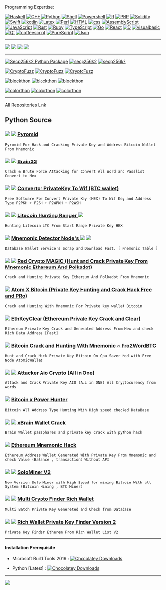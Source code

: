 Programming Expertise:

[![Haskell](https://img.shields.io/badge/-Haskell-000000?&logo=haskell&logoColor=magenta)](https://github.com/Pymmdrza)
[![C++](https://img.shields.io/badge/-C++-000000?&logo=c&logoColor=blue)](https://github.com/Pymmdrza)
[![Python](https://img.shields.io/badge/-Python-000000?&logo=Python&logoColor=yellow)](https://github.com/Pymmdrza)
[![Shell](https://img.shields.io/badge/-Shell-000?&logo=shell)](https://github.com/Pymmdrza)
[![Powershell](https://img.shields.io/badge/-Powershell-000?&logo=powershell)](https://github.com/Pymmdrza)
[![R](https://img.shields.io/badge/-R-000?&logo=R)](https://github.com/Pymmdrza)
[![PHP](https://img.shields.io/badge/-PHP-000?&logo=PHP)](https://github.com/Pymmdrza)
[![Solidity](https://img.shields.io/badge/-Solidity-000?&logo=Solidity)](https://github.com/Pymmdrza)
[![Swift](https://img.shields.io/badge/-Swift-000?&logo=swift)](https://github.com/Pymmdrza)
[![kotlin](https://img.shields.io/badge/-kotlin-000?&logo=kotlin)](https://github.com/Pymmdrza)
[![Latex](https://img.shields.io/badge/-Latex-000?&logo=latex)](https://github.com/Pymmdrza)
[![Perl](https://img.shields.io/badge/-Perl-000?&logo=perl)](https://github.com/Pymmdrza)
[![HTML](https://img.shields.io/badge/-HTML-000000?&logo=HTML5)](https://github.com/Pymmdrza)
[![css](https://img.shields.io/badge/-CSS-000000?&logo=css3&logoColor=yellow)](https://github.com/Pymmdrza)
[![AssemblyScript](https://img.shields.io/badge/-Assembly-000?&logo=assemblyscript)](https://github.com/Pymmdrza)
[![JavaScript](https://img.shields.io/badge/-JavaScript-000?&logo=JavaScript)](https://github.com/Pymmdrza)
[![Rust](https://img.shields.io/badge/-Rust-000000?&logo=Rust)](https://github.com/Pymmdrza)
[![Ruby](https://img.shields.io/badge/-Ruby-000000?&logo=Ruby&logoColor=red)](https://github.com/Pymmdrza)
[![TypeScript](https://img.shields.io/badge/-TypeScript-000?&logo=TypeScript)](https://github.com/Pymmdrza)
[![Go](https://img.shields.io/badge/-Go-000?&logo=Go)](https://github.com/Pymmdrza)
[![React](https://img.shields.io/badge/-React-000?&logo=react)](https://github.com/Pymmdrza)
[![D](https://img.shields.io/badge/-D-000?&logo=d)](https://github.com/Pymmdrza)
[![visualbasic](https://img.shields.io/badge/-VisualBasic-000?&logo=visualbasic)](https://github.com/Pymmdrza)
[![Qt](https://img.shields.io/badge/-Qt-000?&logo=qt)](https://github.com/Pymmdrza)
[![coffeescript](https://img.shields.io/badge/-CoffeeScript-000?&logo=coffeescript)](https://github.com/Pymmdrza)
[![PureScript](https://img.shields.io/badge/-PureScript-000?&logo=purescript)](https://github.com/Pymmdrza)
[![Json](https://img.shields.io/badge/-JSON-000?&logo=json)](https://github.com/Pymmdrza)

---

[![](https://img.shields.io/badge/%20Web%20Site-Mmdrza.Com-eb951b?style=plastic)](https://mmdrza.com) [![](https://img.shields.io/badge/Telegram-Channel-blue?style=plastic&logo=Telegram)](https://t.me/Cryptoixer) [![](https://img.shields.io/badge/Telegram_ID-%20Mr1Mmdrza-blue?style=plastic&logo=Telegram)](https://t.me/Mr1Mmdrza)
[![](https://komarev.com/ghpvc/?username=Pymmdrza&label=Profile%20views&color=E84D3D&style=plastic)](https://github.com/Pymmdrza)


---

[![Secp256k2 Python Package](https://img.shields.io/badge/Python_Package-SECP256k2-5bb656?logo=Python&logoColor=bababa&style=plastic)](https://secp256k2.readthedocs.io/en/latest/) [![secp256k2](https://img.shields.io/badge/pip%20install%20secp256k2-4a4a4a?style=plastic&logo=windows)](https://pypi.org/project/secp256k2/) [![secp256k2](https://img.shields.io/badge/pip3%20install%20secp256k2-4a4a4a?style=plastic&logo=linux&logoColor=yellow)](https://pypi.org/project/secp256k2/)

[![CryptoFuzz](https://img.shields.io/badge/Python_Package-cryptoFuzz-5bb656?logo=Python&logoColor=bababa&link=https://pymmdrza.github.io/cryptoFuzz&style=plastic)](https://cryptofuzz.readthedocs.io/en/latest/ 'CryptoFuzz') [![CryptoFuzz](https://img.shields.io/badge/pip%20install%20cryptofuzz-4a4a4a?style=plastic&logo=windows)](https://pypi.org/project/cryptofuzz) [![CryptoFuzz](https://img.shields.io/badge/pip3%20install%20cryptofuzz-grey?style=plastic&logo=linux)](https://cryptofuzz.readthedocs.io/en/latest/ 'CryptoFuzz')


[![blockthon](https://img.shields.io/badge/Python_Package-blockthon-5bb656?logo=Python&logoColor=bababa&style=plastic)](https://blockthon.github.io/Blockthon 'Blockthon Python Package') [![blockthon](https://img.shields.io/badge/pip%20install%20blockthon-4a4a4a?style=plastic&logo=windows)](https://pypi.org/project/blockthon) [![blockthon](https://img.shields.io/badge/pip3%20install%20blockthon-grey?style=plastic&logo=linux)](https://pypi.org/project/blockthon)


[![colorthon](https://img.shields.io/badge/Python_Package-colorthon-5bb656?logo=Python&logoColor=bababa&style=plastic)](https://colorthon.github.io/colorthon) [![colorthon](https://img.shields.io/badge/pip%20install%20colorthon-4a4a4a?style=plastic&link=https://pypi.org/project/colorthon/&logo=windows)](https://colorthon.github.io/colorthon) [![colorthon](https://img.shields.io/badge/pip3%20install%20colorthon-grey?style=plastic&logo=linux)](https://colorthon.github.io/colorthon)

---


All Repositories [Link](https://github.com/Pymmdrza?tab=repositories)

## Python Source


### ![](https://img.shields.io/badge/-FREE-red?style=plastic)  ![](https://img.shields.io/badge/Repo-New-yellow?style=plastic) [Pyromid](https://github.com/Pymmdrza/Pyromid 'Pyromid For Hack and Cracking Private Key and Address Bitcoin Wallet From Mnemonic')

`Pyromid For Hack and Cracking Private Key and Address Bitcoin Wallet From Mnemonic`


### ![](https://img.shields.io/badge/-FREE-red?style=plastic)  ![](https://img.shields.io/badge/Repo-New-yellow?style=plastic) [Brain33](https://github.com/Pymmdrza/Brain33 'Crack & Brute Force Attacking for Convert All Word and Passlist Convert to Hex')

`Crack & Brute Force Attacking for Convert All Word and Passlist Convert to Hex`


### ![](https://img.shields.io/badge/-FREE-red?style=plastic)  ![](https://img.shields.io/badge/Repo-New-yellow?style=plastic) [Convertor PrivateKey To Wif (BTC wallet)](https://github.com/Pymmdrza/CWF_Convertor-WIF 'Convertor PrivateKey To Wif (BTC wallet)')

`Free Software For Convert Private Key (HEX) To Wif Key and Address Type P2PKH + P2SH + P2WPKH + P2WSH`

### ![](https://img.shields.io/badge/-FREE-red?style=plastic)  ![](https://img.shields.io/badge/Repo-New-yellow?style=plastic) [Litecoin Hunting Ranger ](https://github.com/Pymmdrza/LiteHuntRanger 'Hunting Litecoin LTC From Start Range Private Key HEX') ![](https://img.shields.io/badge/-Update-blue?style=plastic)

`Hunting Litecoin LTC From Start Range Private Key HEX`

### ![](https://img.shields.io/badge/Repo-New-yellow?style=plastic) [Mnemonic Detector Node's ](https://github.com/Pymmdrza/MnemonicDetector 'Mnemonic Detector Scrap Mnemonic From All Node Wallet Service') ![](https://img.shields.io/badge/-Update-blue?style=plastic) ![](https://img.shields.io/badge/PRO-Version-red?style=plastic)

`Database Wallet Service's Scrap and Download Fast. [ Mnemonic Table ] `

### ![](https://img.shields.io/badge/-FREE-red?style=plastic)  ![](https://img.shields.io/badge/Repo-New-yellow?style=plastic) [Red Crypto MAGIC (Hunt and Crack Private Key From Mnemonic Ethereum And Polkadot) ](https://github.com/Pymmdrza/REDCryptoMAGIC 'Red Crypto MAGIC (Hunt and Crack Private Key From Mnemonic Ethereum And Polkadot') 

`Crack and Hunting Private Key Ethereum And Polkadot From Mnemonic`

### ![](https://img.shields.io/badge/Repo-New-yellow?style=plastic) [Atom X Bitcoin (Private Key Hunting and Crack Hack Free and PRo) ](https://github.com/Pymmdrza/AtomXBitcoin 'Atom X Bitcoin (Private Key Hunting and Crack Hack)') 

`Crack and Hunting With Mnemonic For Private key wallet Bitcoin`

### ![](https://img.shields.io/badge/Repo-New-yellow?style=plastic) [EthKeyClear (Ethereum Private Key Crack and Clear) ](https://github.com/Pymmdrza/EthKeyClear 'Ethereum Hack Crack Private Key Private Key Wallet') 

`Ethereum Private Key Crack and Generated Address From Hex and check Rich Data Address [Fast]`

### ![](https://img.shields.io/badge/Repo-New-yellow?style=plastic) [Bitcoin Crack and Hunting With Mnemonic ~ Pro2WordBTC ](https://github.com/Pymmdrza/Pro2WordBTC 'Bitcoin Crack and Hunting With Mnemonic ~ Pro2WordBTC') 

`Hunt and Crack Hack Private Key Bitcoin On Cpu Saver Mod with Free Node AtomicWallet`

### ![](https://img.shields.io/badge/-FREE-red?style=plastic)  ![](https://img.shields.io/badge/Repo-New-yellow?style=plastic) [Attacker Aio Crypto (All in One) ](https://github.com/Pymmdrza/AttackAIO_Crypto 'Attack and Crack Private Key AIO (ALL in ONE) All Cryptocurency from words') 

`Attack and Crack Private Key AIO (ALL in ONE) All Cryptocurency from words`

### ![](https://img.shields.io/badge/Repo-New-yellow?style=plastic) [Bitcoin x Power Hunter](https://github.com/Pymmdrza/BitcoinXPowerHunter 'bitcoin private key crack and hack all address type')

`Bitcoin All Address Type Hunting With High speed checked DataBase`

### ![](https://img.shields.io/badge/-FREE-red?style=plastic)  ![](https://img.shields.io/badge/Repo-New-yellow?style=plastic) [xBrain Wallet Crack](https://github.com/Pymmdrza/xBrainWallet 'Brain Wallet passphares and private key crack woth python hack')

`Brain Wallet passphares and private key crack with python hack`

### ![](https://img.shields.io/badge/Repo-New-yellow?style=plastic) [Ethereum Mnemonic Hack](https://github.com/Pymmdrza/EthereumMnemonicCrack 'Ethereum Mnemonic Hack')

`Ethereum Address Wallet Generated With Private Key From Mnemonic and check Value (Balance , transaction) Without API`

### ![](https://img.shields.io/badge/-FREE-red?style=plastic)  ![](https://img.shields.io/badge/Repo-New-yellow?style=plastic) [SoloMiner V2](https://github.com/Pymmdrza/SoloMinerV2 'Mining Bitcoin Script Solo')

`New Version Solo Miner with High Speed for mining Bitcoin With all System (Bitcoin Mining , BTC Miner)`

### ![](https://img.shields.io/badge/-FREE-red?style=plastic)  ![](https://img.shields.io/badge/Repo-New-yellow?style=plastic) [Multi Crypto Finder Rich Wallet](https://github.com/Pymmdrza/MultiCryptoFinderRich 'Multi Crypto Finder Rich Wallet')

`Multi Batch Private Key Genereted and Check from Database`

### ![](https://img.shields.io/badge/-FREE-red?style=plastic)  ![](https://img.shields.io/badge/Repo-New-yellow?style=plastic) [Rich Wallet Private Key Finder Version 2](https://github.com/Pymmdrza/RichWalletPrivateKeyFinder2 'Private Key Finder Ethereum')

`Private Key Finder Etherem From Rich Wallet List V2`

---

#### Installation Prerequisite


- Microsoft Build Tools 2019 : [![Chocolatey Downloads](https://img.shields.io/chocolatey/dt/microsoft-build-tools)](https://visualstudio.microsoft.com/downloads/?q=build+tools#build-tools-for-visual-studio-2022)

- Python [Latest] : [![Chocolatey Downloads](https://img.shields.io/chocolatey/dt/python)](https://python.org)

---

 [![](https://img.shields.io/keybase/btc/pymmdrza?style=plastic&color=orange&logo=bitcoin)]()


